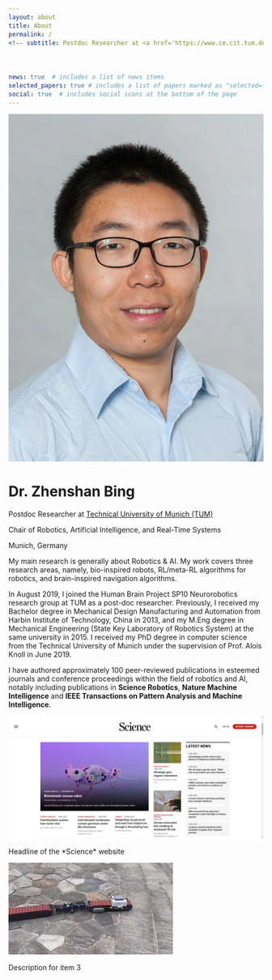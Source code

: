 ```yaml
---
layout: about
title: About
permalink: /
<!-- subtitle: Postdoc Researcher at <a href='https://www.ce.cit.tum.de/air/people/zhenshan-bing-drrernat/'>Technical University of Munich (TUM)</a> # Address. Contacts. Moto. Etc. -->



news: true  # includes a list of news items
selected_papers: true # includes a list of papers marked as "selected={true}"
social: true  # includes social icons at the bottom of the page
---
```


<link href="https://cdnjs.cloudflare.com/ajax/libs/font-awesome/6.0.0-beta3/css/all.min.css" rel="stylesheet">

<div class="profile-section">
  <img src="assets/img/BZS.jpg" alt="Profile Picture">
  <div class="profile-text">
    <h1>Dr. Zhenshan Bing</h1>
    <p>Postdoc Researcher at <a href="https://www.ce.cit.tum.de/air/people/zhenshan-bing-drrernat/">Technical University of Munich (TUM)</a></p>
    <p>Chair of Robotics, Artificial Intelligence, and Real-Time Systems</p>
    <p>Munich, Germany</p>
    <div class="social-icons">
      <a href="https://scholar.google.com/citations?user=eIz0XvMAAAAJ&hl=en" target="_blank"><i class="fab fa-google"></i></a>
      <a href="mailto:zhenshan.bing@tum.de"><i class="fas fa-envelope"></i></a>
      <a href="https://twitter.com" target="_blank"><i class="fab fa-twitter"></i></a>
      <a href="https://www.linkedin.com/in/zhenshan-bing-08b92570/" target="_blank" rel="noopener">
        <i class="fab fa-linkedin"></i>
      </a>
    </div>
  </div>
</div>


My main research is generally about Robotics & AI. 
My work covers three research areas, namely, bio-inspired robots, RL/meta-RL algorithms for robotics, and brain-inspired navigation algorithms.

In August 2019, I joined the Human Brain Project SP10 Neurorobotics research group at TUM as a post-doc researcher. Previously, I received my Bachelor degree in Mechanical Design Manufacturing and Automation from Harbin Institute of Technology, China in 2013, and my M.Eng degree in Mechanical Engineering (State Key Laboratory of Robotics System) at the same university in 2015. I received my PhD degree in computer science from the Technical University of Munich under the supervision of Prof. Alois Knoll in June 2019. 

I have authored approximately 100 peer-reviewed publications in esteemed journals and conference proceedings within the field of robotics and AI, notably including publications in **Science Robotics**, **Nature Machine Intelligence** and **IEEE Transactions on Pattern Analysis and Machine Intelligence**.

<!-- <script type="text/javascript" id="clustrmaps" src="//clustrmaps.com/map_v2.js?d=TS_RSqlWck-8Fvk_1h7RcwL9LyxO0JZhNyyHyJygIxM&cl=ffffff&w=a"></script> -->
<!-- <script type='text/javascript' id='clustrmaps' src='//cdn.clustrmaps.com/map_v2.js?cl=080808&w=a&t=tt&d=TS_RSqlWck-8Fvk_1h7RcwL9LyxO0JZhNyyHyJygIxM&co=ffffff&cmo=3acc3a&cmn=ff5353&ct=808080'></script> -->

<!-- Write your biography here. Tell the world about yourself. Link to your favorite [subreddit](http://reddit.com). You can put a picture in, too. The code is already in, just name your picture `prof_pic.jpg` and put it in the `img/` folder.

Put your address / P.O. box / other info right below your picture. You can also disable any these elements by editing `profile` property of the YAML header of your `_pages/about.md`. Edit `_bibliography/papers.bib` and Jekyll will render your [publications page](/al-folio/publications/) automatically.

Link to your social media connections, too. This theme is set up to use [Font Awesome icons](http://fortawesome.github.io/Font-Awesome/) and [Academicons](https://jpswalsh.github.io/academicons/), like the ones below. Add your Facebook, Twitter, LinkedIn, Google Scholar, or just disable all of them. -->


<div class="custom-divider"></div>


<div class="scroll-container">
<!--   <div class="scroll-item">
    <img src="assets/img/BZS.jpg" alt="Image 1">
    <p>Description for item 1</p>
  </div> -->
  <div class="scroll-item">
    <img src="assets/img/SR.png" alt="Image 2">
    <p>Headline of the *Science* website</p>
  </div>
  <div class="scroll-item">
    <img src="assets/img/track_snake.gif" alt="Image 3">
    <p>Description for item 3</p>
  </div>
</div>


<div class="custom-divider"></div>